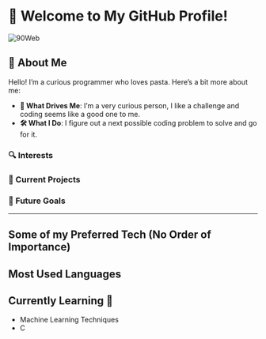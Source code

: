 # 👋 Welcome to My GitHub Profile!

![90Web](https://github.com/user-attachments/assets/cb3e9058-ecc0-44fc-9e34-493456b29966)

## 🚀 About Me

Hello! I’m a curious programmer who loves pasta. Here’s a bit more about me:

- **🌟 What Drives Me**: I’m a very curious person, I like a challenge and coding seems like a good one to me.
- **🛠 What I Do**: I figure out a next possible coding problem to solve and go for it.

### 🔍 Interests

### 📂 Current Projects

### 🎯 Future Goals



---

## Some of my Preferred Tech (No Order of Importance)

## Most Used Languages

## Currently Learning 📖
- Machine Learning Techniques
- C
